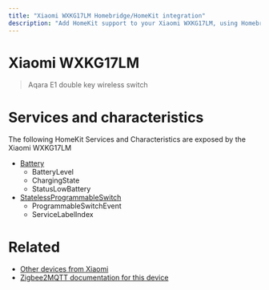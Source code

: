 ```yaml
---
title: "Xiaomi WXKG17LM Homebridge/HomeKit integration"
description: "Add HomeKit support to your Xiaomi WXKG17LM, using Homebridge, Zigbee2MQTT and homebridge-z2m."
---
```

<!---
This file has been GENERATED using src/docgen/docgen.ts
DO NOT EDIT THIS FILE MANUALLY!
-->
# Xiaomi WXKG17LM
> Aqara E1 double key wireless switch


# Services and characteristics
The following HomeKit Services and Characteristics are exposed by
the Xiaomi WXKG17LM

* [Battery](../../battery.md)
  * BatteryLevel
  * ChargingState
  * StatusLowBattery
* [StatelessProgrammableSwitch](../../action.md)
  * ProgrammableSwitchEvent
  * ServiceLabelIndex


# Related
* [Other devices from Xiaomi](../index.md#xiaomi)
* [Zigbee2MQTT documentation for this device](https://www.zigbee2mqtt.io/devices/WXKG17LM.html)